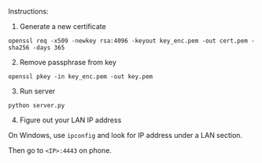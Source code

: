 Instructions:

1. Generate a new certificate

```
openssl req -x509 -newkey rsa:4096 -keyout key_enc.pem -out cert.pem -sha256 -days 365
```

2. Remove passphrase from key

```
openssl pkey -in key_enc.pem -out key.pem
```

3. Run server

```
python server.py
```

4. Figure out your LAN IP address

On Windows, use `ipconfig` and look for IP address under a LAN section.

Then go to `<IP>:4443` on phone.
